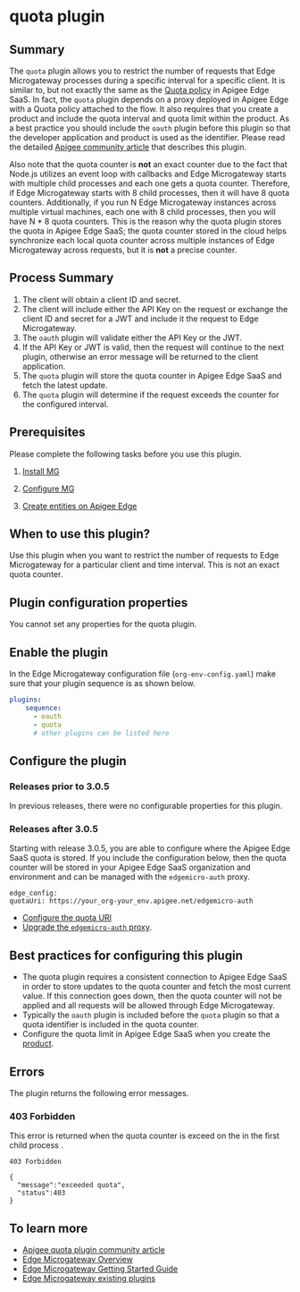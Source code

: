 # quota plugin

## Summary
The `quota` plugin allows you to restrict the number of requests that Edge Microgateway processes during a specific interval for a specific client.  It is similar to, but not exactly the same as the [Quota policy](https://docs.apigee.com/api-platform/reference/policies/quota-policy) in Apigee Edge SaaS.  In fact, the `quota` plugin depends on a proxy deployed in Apigee Edge with a Quota policy attached to the flow.  It also requires that you create a product and include the quota interval and quota limit within the product.  As a best practice you should include the `oauth` plugin before this plugin so that the developer application and product is used as the identifier. Please read the detailed [Apigee community article](https://community.apigee.com/articles/39793/edge-microgateway-quota-plugin.html) that describes this plugin.

Also note that the quota counter is **not** an exact counter due to the fact that Node.js utilizes an event loop with callbacks and Edge Microgateway starts with multiple child processes and each one gets a quota counter.  Therefore, if Edge Microgateway starts with 8 child processes, then it will have 8 quota counters.  Additionally, if you run N Edge Microgateway instances across multiple virtual machines, each one with 8 child processes, then you will have N * 8 quota counters.  This is the reason why the quota plugin stores the quota in Apigee Edge SaaS; the quota counter stored in the cloud helps synchronize each local quota counter across multiple instances of Edge Microgateway across requests, but it is **not** a precise counter.  

## Process Summary
1. The client will obtain a client ID and secret.
2. The client will include either the API Key on the request or exchange the client ID and secret for a JWT and include it the request to Edge Microgateway.
3. The `oauth` plugin will validate either the API Key or the JWT.
4. If the API Key or JWT is valid, then the request will continue to the next plugin, otherwise an error message will be returned to the client application.
5. The `quota` plugin will store the quota counter in Apigee Edge SaaS and fetch the latest update.  
6. The `quota` plugin will determine if the request exceeds the counter for the configured interval.  

## Prerequisites
Please complete the following tasks before you use this plugin.  

1. [Install MG](https://docs.apigee.com/api-platform/microgateway/3.0.x/setting-and-configuring-edge-microgateway#Prerequisite)   

2. [Configure MG](https://docs.apigee.com/api-platform/microgateway/3.0.x/setting-and-configuring-edge-microgateway#Part1)

3. [Create entities on Apigee Edge](https://docs.apigee.com/api-platform/microgateway/3.0.x/setting-and-configuring-edge-microgateway#Part2)

## When to use this plugin?
Use this plugin when you want to restrict the number of requests to Edge Microgateway for a particular client and time interval.  This is not an exact quota counter.  

## Plugin configuration properties
You cannot set any properties for the quota plugin.

## Enable the plugin
In the Edge Microgateway configuration file (`org-env-config.yaml`) make sure that your plugin sequence is as shown below.

```yaml
plugins:
    sequence:
      - oauth
      - quota
      # other plugins can be listed here
```

## Configure the plugin
### Releases prior to 3.0.5
In previous releases, there were no configurable properties for this plugin.

### Releases after 3.0.5
Starting with release 3.0.5, you are able to configure where the Apigee Edge SaaS quota is stored.  If you include the configuration below, then the quota counter will be stored in your Apigee Edge SaaS organization and environment and can be managed with the `edgemicro-auth` proxy.  

```
edge_config:
quotaUri: https://your_org-your_env.apigee.net/edgemicro-auth
```

* [Configure the quota URI](https://docs.apigee.com/api-platform/microgateway/3.0.x/operation-and-configuration-reference-edge-microgateway)
* [Upgrade the `edgemicro-auth` proxy](https://docs.apigee.com/api-platform/microgateway/3.0.x/cli-reference-edge-microgateway#upgrading-the-edgemicro-auth-proxy).

## Best practices for configuring this plugin
* The quota plugin requires a consistent connection to Apigee Edge SaaS in order to store updates to the quota counter and fetch the most current value.  If this connection goes down, then the quota counter will not be applied and all requests will be allowed through Edge Microgateway.  
* Typically the `oauth` plugin is included before the `quota` plugin so that a quota identifier is included in the quota counter.  
* Configure the quota limit in Apigee Edge SaaS when you create the [product](https://docs.apigee.com/api-platform/microgateway/3.0.x/setting-and-configuring-edge-microgateway#part2createentitiesonapigeeedge-2createaproduct).  

## Errors
The plugin returns the following error messages.

### 403 Forbidden
This error is returned when the quota counter is exceed on the in the first child process .  
```
403 Forbidden

{
  "message":"exceeded quota",
  "status":403
}
```

## To learn more
* [Apigee quota plugin community article](https://community.apigee.com/articles/39793/edge-microgateway-quota-plugin.html)
* [Edge Microgateway Overview](https://docs.apigee.com/api-platform/microgateway/3.0.x/overview-edge-microgateway)
* [Edge Microgateway Getting Started Guide](https://docs.apigee.com/api-platform/microgateway/3.0.x/setting-and-configuring-edge-microgateway)
* [Edge Microgateway existing plugins](https://docs.apigee.com/api-platform/microgateway/3.0.x/use-plugins#existingpluginsbundledwithedgemicrogateway)
